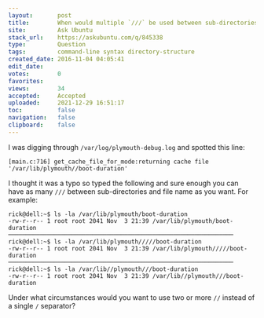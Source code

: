 ```yaml
---
layout:       post
title:        When would multiple `∕∕∕` be used between sub-directories?
site:         Ask Ubuntu
stack_url:    https://askubuntu.com/q/845338
type:         Question
tags:         command-line syntax directory-structure
created_date: 2016-11-04 04:05:41
edit_date:    
votes:        0
favorites:    
views:        34
accepted:     Accepted
uploaded:     2021-12-29 16:51:17
toc:          false
navigation:   false
clipboard:    false
---
```


I was digging through `/var/log/plymouth-debug.log` and spotted this line:

``` 
[main.c:716] get_cache_file_for_mode:returning cache file '/var/lib/plymouth//boot-duration'

```

I thought it was a typo so typed the following and sure enough you can have as many `///` between sub-directories and file name as you want. For example:

``` 
rick@dell:~$ ls -la /var/lib/plymouth/boot-duration
-rw-r--r-- 1 root root 2041 Nov  3 21:39 /var/lib/plymouth/boot-duration
────────────────────────────────────────────────────────────────
rick@dell:~$ ls -la /var/lib/plymouth/////boot-duration
-rw-r--r-- 1 root root 2041 Nov  3 21:39 /var/lib/plymouth/////boot-duration
────────────────────────────────────────────────────────────────
rick@dell:~$ ls -la /var/lib//plymouth///boot-duration
-rw-r--r-- 1 root root 2041 Nov  3 21:39 /var/lib//plymouth///boot-duration

```

Under what circumstances would you want to use two or more `//` instead of a single `/` separator?
